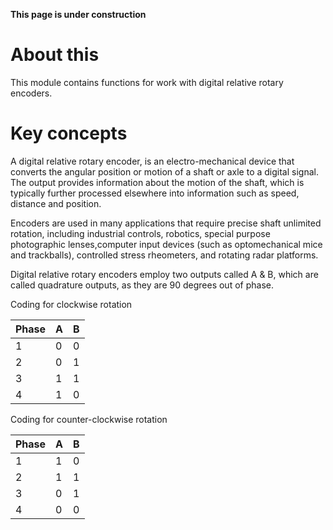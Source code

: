 **This page is under construction**

# About this

This module contains functions for work with digital relative rotary encoders.

# Key concepts

A digital relative rotary encoder, is an electro-mechanical device that converts the angular position or motion of a shaft or axle to a digital signal. The output provides information about the motion of the shaft, which is typically further processed elsewhere into information such as speed, distance and position.

Encoders are used in many applications that require precise shaft unlimited rotation, including industrial controls, robotics, special purpose photographic lenses,computer input devices (such as optomechanical mice and trackballs), controlled stress rheometers, and rotating radar platforms.

Digital relative rotary encoders employ two outputs called A & B, which are called quadrature outputs, as they are 90 degrees out of phase.

Coding for clockwise rotation

|Phase|A|B|
|-----|-|-| 
|1|0|0| 
|2|0|1|
|3|1|1|
|4|1|0|

Coding for counter-clockwise rotation

|Phase|A|B|
|-----|-|-| 
|1|1|0|
|2|1|1|
|3|0|1|
|4|0|0|